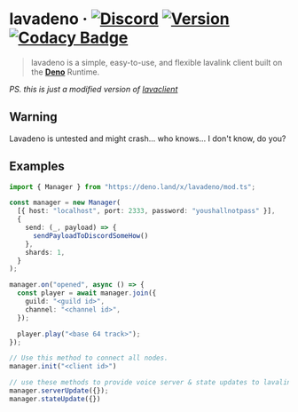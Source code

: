# lavadeno &middot; [![Discord](https://discordapp.com/api/guilds/696355996657909790/embed.png)](https://discord.gg/BnQECNd) [![Version](https://img.shields.io/npm/v/lavaclient.svg?maxAge=3600)](https://npmjs.com/lavadeno) [![Codacy Badge](https://api.codacy.com/project/badge/Grade/fe049eb85ee74900ae764fc5af6a6299)](https://www.codacy.com/gh/Lavaclient/lavaclient?utm_source=github.com&utm_medium=referral&utm_content=Lavaclient/lavaclient&utm_campaign=Badge_Grade)

> lavadeno is a simple, easy-to-use, and flexible lavalink client built on the **[Deno](https://deno.land/)** Runtime.

_PS. this is just a modified version of [lavaclient](https://npmjs.com/lavaclient)_

## Warning

Lavadeno is untested and might crash... who knows... I don't know, do you?

## Examples

```ts
import { Manager } from "https://deno.land/x/lavadeno/mod.ts";

const manager = new Manager(
  [{ host: "localhost", port: 2333, password: "youshallnotpass" }],
  {
    send: (_, payload) => {
      sendPayloadToDiscordSomeHow()
    },
    shards: 1,
  }
);

manager.on("opened", async () => {
  const player = await manager.join({
    guild: "<guild id>",
    channel: "<channel id>",
  });

  player.play("<base 64 track>");
});

// Use this method to connect all nodes.
manager.init("<client id>")

// use these methods to provide voice server & state updates to lavalink.
manager.serverUpdate({});
manager.stateUpdate({})
```
